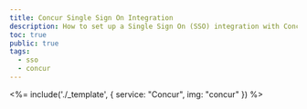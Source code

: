 ```yaml
---
title: Concur Single Sign On Integration
description: How to set up a Single Sign On (SSO) integration with Concur and Auth0.
toc: true
public: true
tags:
  - sso
  - concur
---
```


<%= include('./_template', {
  service: "Concur",
  img: "concur"
}) %>
